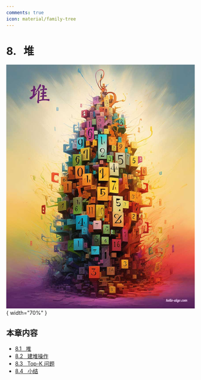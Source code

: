 ```yaml
---
comments: true
icon: material/family-tree
---
```


# 8. &nbsp; 堆

<div class="center-table" markdown>

![堆](../assets/covers/chapter_heap.jpg){ width="70%" }

</div>

## 本章内容

- [8.1 &nbsp; 堆](https://www.hello-algo.com/chapter_heap/heap/)
- [8.2 &nbsp; 建堆操作](https://www.hello-algo.com/chapter_heap/build_heap/)
- [8.3 &nbsp; Top-K 问题](https://www.hello-algo.com/chapter_heap/top_k/)
- [8.4 &nbsp; 小结](https://www.hello-algo.com/chapter_heap/summary/)

